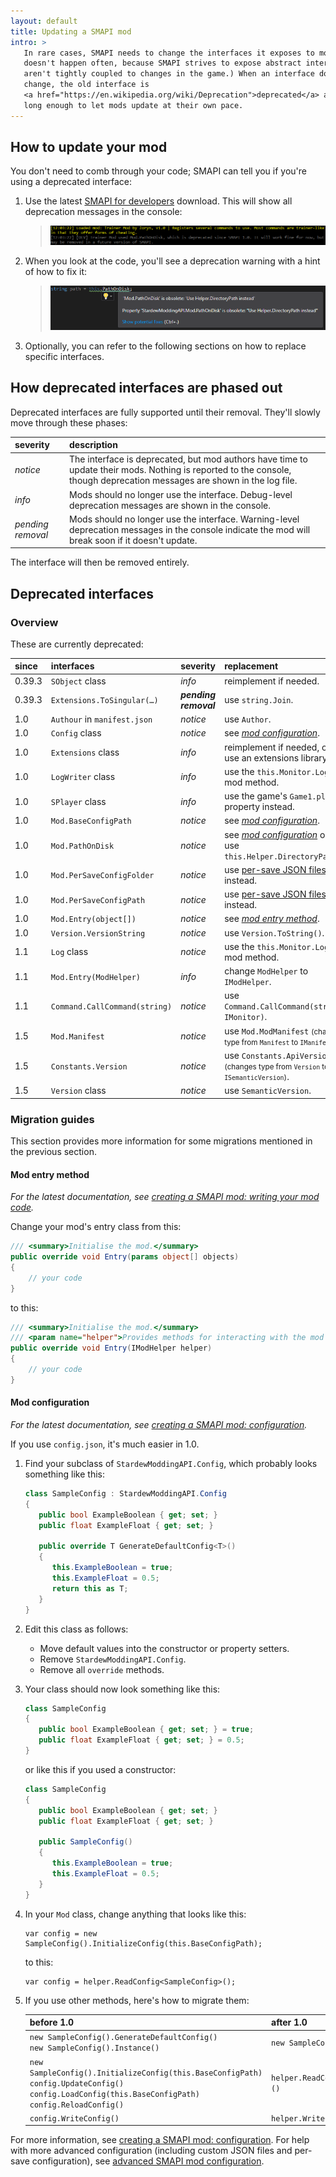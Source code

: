 ```yaml
---
layout: default
title: Updating a SMAPI mod
intro: >
   In rare cases, SMAPI needs to change the interfaces it exposes to mods. (This
   doesn't happen often, because SMAPI strives to expose abstract interfaces that
   aren't tightly coupled to changes in the game.) When an interface does need to
   change, the old interface is
   <a href="https://en.wikipedia.org/wiki/Deprecation">deprecated</a> and supported
   long enough to let mods update at their own pace.
---
```


## How to update your mod
You don't need to comb through your code; SMAPI can tell you if you're using a deprecated interface:

1. Use the latest [SMAPI for developers](https://github.com/ClxS/SMAPI/releases) download.
   This will show all deprecation messages in the console:

   > ![console message for a deprecated interface](images/updating-a-smapi-mod/deprecated-console.png)

2. When you look at the code, you'll see a deprecation warning with a hint of how to fix it:

   > ![intellisense for an obsolete property](images/updating-a-smapi-mod/deprecated-intellisense.png)
   
3. Optionally, you can refer to the following sections on how to replace specific interfaces.

## How deprecated interfaces are phased out
Deprecated interfaces are fully supported until their removal. They'll slowly move through these
phases:

severity          | description
:---------------- | :----------
_notice_          | The interface is deprecated, but mod authors have time to update their mods. Nothing is reported to the console, though deprecation messages are shown in the log file.
_info_            | Mods should no longer use the interface. Debug-level deprecation messages are shown in the console.
_pending removal_ | Mods should no longer use the interface. Warning-level deprecation messages in the console indicate the mod will break soon if it doesn't update.

The interface will then be removed entirely.

## Deprecated interfaces

### Overview
These are currently deprecated:

since  | interfaces                | severity | replacement
:----- | :------------------------ | :------- | :----------
0.39.3 | `SObject` class           | _info_ | reimplement if needed.
0.39.3 | `Extensions.ToSingular(…)` | ***pending removal*** | use `string.Join`.
1.0    | `Authour` in `manifest.json` | _notice_ | use `Author`.
1.0    | `Config` class            | _notice_ | see _[mod configuration](#mod-configuration)_.
1.0    | `Extensions` class        | _info_ | reimplement if needed, or use an extensions library.
1.0    | `LogWriter` class         | _info_ | use the `this.Monitor.Log` mod method.
1.0    | `SPlayer` class           | _info_ | use the game's `Game1.player` property instead.
1.0    | `Mod.BaseConfigPath`      | _notice_ | see _[mod configuration](#mod-configuration)_.
1.0    | `Mod.PathOnDisk`          | _notice_ | see _[mod configuration](#mod-configuration)_ or use `this.Helper.DirectoryPath`.
1.0    | `Mod.PerSaveConfigFolder` | _notice_ | use [per-save JSON files](/guides/creating-a-smapi-mod-advanced-config) instead.
1.0    | `Mod.PerSaveConfigPath`   | _notice_ | use [per-save JSON files](/guides/creating-a-smapi-mod-advanced-config) instead.
1.0    | `Mod.Entry(object[])`     | _notice_ | see _[mod entry method](#mod-entry-method)_.
1.0    | `Version.VersionString`   | _notice_ | use `Version.ToString()`.
1.1    | `Log` class               | _notice_ | use the `this.Monitor.Log` mod method.
1.1    | `Mod.Entry(ModHelper)`    | _info_ | change `ModHelper` to `IModHelper`.
1.1    | `Command.CallCommand(string)` | _notice_ | use `Command.CallCommand(string, IMonitor)`.
1.5    | `Mod.Manifest` | _notice_ | use `Mod.ModManifest` <small>(changes type from `Manifest` to `IManifest`)</small>.
1.5    | `Constants.Version` | _notice_ | use `Constants.ApiVersion` <small>(changes type from `Version` to `ISemanticVersion`)</small>.
1.5    | `Version` class | _notice_ | use `SemanticVersion`.

### Migration guides
This section provides more information for some migrations mentioned in the previous section.

#### Mod entry method
_For the latest documentation, see [creating a SMAPI mod: writing your mod code](/guides/creating-a-smapi-mod#writing-your-mod-code)._

Change your mod's entry class from this:

```c#
/// <summary>Initialise the mod.</summary>
public override void Entry(params object[] objects)
{
    // your code
}
```

to this:

```c#
/// <summary>Initialise the mod.</summary>
/// <param name="helper">Provides methods for interacting with the mod directory, such as read/writing a config file or custom JSON files.</param>
public override void Entry(IModHelper helper)
{
    // your code
}
```

#### Mod configuration
_For the latest documentation, see [creating a SMAPI mod: configuration](/guides/creating-a-smapi-mod#configuration)._

If you use `config.json`, it's much easier in 1.0.

1. Find your subclass of `StardewModdingAPI.Config`, which probably looks something like this:

   ```c#
   class SampleConfig : StardewModdingAPI.Config
   {
      public bool ExampleBoolean { get; set; }
      public float ExampleFloat { get; set; }

      public override T GenerateDefaultConfig<T>()
      {
         this.ExampleBoolean = true;
         this.ExampleFloat = 0.5;
         return this as T;
      }
   }
   ```

2. Edit this class as follows:
   * Move default values into the constructor or property setters.
   * Remove `StardewModdingAPI.Config`.
   * Remove all `override` methods.

3. Your class should now look something like this:

   ```c#
   class SampleConfig
   {
      public bool ExampleBoolean { get; set; } = true;
      public float ExampleFloat { get; set; } = 0.5;
   }
   ```

   or like this if you used a constructor:

   ```c#
   class SampleConfig
   {
      public bool ExampleBoolean { get; set; }
      public float ExampleFloat { get; set; }

      public SampleConfig()
      {
         this.ExampleBoolean = true;
         this.ExampleFloat = 0.5;
      }
   }
   ```
4. In your `Mod` class, change anything that looks like this:

   ```
   var config = new SampleConfig().InitializeConfig(this.BaseConfigPath);
   ```

   to this:

   ```
   var config = helper.ReadConfig<SampleConfig>();
   ```

5. If you use other methods, here's how to migrate them:

   before 1.0 | after 1.0
   :--------- | :--------
   `new SampleConfig().GenerateDefaultConfig()`<br />`new SampleConfig().Instance()` | `new SampleConfig()`
   `new SampleConfig().InitializeConfig(this.BaseConfigPath)`<br />`config.UpdateConfig()`<br />`config.LoadConfig(this.BaseConfigPath)`<br />`config.ReloadConfig()` | `helper.ReadConfig<SampleConfig>()`
   `config.WriteConfig()`  | `helper.WriteConfig(config)`

For more information, see [creating a SMAPI mod: configuration](/guides/creating-a-smapi-mod#configuration).
For help with more advanced configuration (including custom JSON files and per-save configuration),
see [advanced SMAPI mod configuration](/guides/creating-a-smapi-mod-advanced-config).
